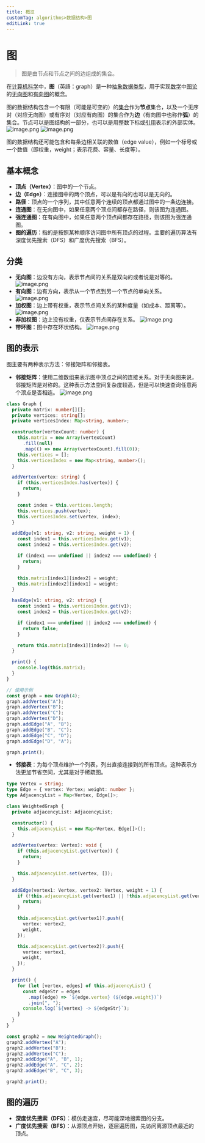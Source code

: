 ```yaml
---
title: 概览
customTag: algorithms>数据结构>图
editLink: true
---
```


# 图

> 图是由节点和节点之间的边组成的集合。

在[计算机科学](https://zh.wikipedia.org/wiki/%E8%AE%A1%E7%AE%97%E6%9C%BA%E7%A7%91%E5%AD%A6)中，**图**（英語：graph）是一种[抽象数据类型](https://zh.wikipedia.org/wiki/%E6%8A%BD%E8%B1%A1%E6%95%B8%E6%93%9A%E9%A1%9E%E5%9E%8B "抽象數據類型")，用于实现[数学](https://zh.wikipedia.org/wiki/%E6%95%B0%E5%AD%A6 "数学")中[图论](https://zh.wikipedia.org/wiki/%E5%9B%BE%E8%AE%BA "图论")的[无向图](<https://zh.wikipedia.org/wiki/%E5%9B%BE_(%E6%95%B0%E5%AD%A6)> "图 (数学)")和[有向图](https://zh.wikipedia.org/wiki/%E6%9C%89%E5%90%91%E5%9B%BE "有向图")的概念。

图的数据结构包含一个有限（可能是可变的）的[集合](<https://zh.wikipedia.org/wiki/%E9%9B%86%E5%90%88_(%E8%AE%A1%E7%AE%97%E6%9C%BA%E7%A7%91%E5%AD%A6)> "集合 (计算机科学)")作为**节点**集合，以及一个无序对（对应无向图）或有序对（对应有向图）的集合作为**边**（有向图中也称作**弧**）的集合。节点可以是图结构的一部分，也可以是用整数下标或[引用](<https://zh.wikipedia.org/wiki/%E5%BC%95%E7%94%A8_(%E7%A8%8B%E5%BA%8F%E8%AE%BE%E8%AE%A1)> "引用 (程序设计)")表示的外部实体。
![image.png](https://raw.githubusercontent.com/hua-bang/assert-store/master/20240327081426.png)
![image.png](https://raw.githubusercontent.com/hua-bang/assert-store/master/20240327081440.png)

图的数据结构还可能包含和每条边相关联的数值（edge value），例如一个标号或一个数值（即权重，weight；表示花费、容量、长度等）。

## 基本概念

- **顶点（Vertex）**：图中的一个节点。
- **边（Edge）**：连接图中的两个顶点，可以是有向的也可以是无向的。
- **路径**：顶点的一个序列，其中任意两个连续的顶点都通过图中的一条边连接。
- **连通图**：在无向图中，如果任意两个顶点间都存在路径，则该图为连通图。
- **强连通图**：在有向图中，如果任意两个顶点间都存在路径，则该图为强连通图。
- **图的遍历**：指的是按照某种顺序访问图中所有顶点的过程。主要的遍历算法有深度优先搜索（DFS）和广度优先搜索（BFS）。

## 分类

- **无向图**：边没有方向，表示节点间的关系是双向的或者说是对等的。
  ![image.png](https://raw.githubusercontent.com/hua-bang/assert-store/master/20240327081851.png)
- **有向图**：边有方向，表示从一个节点到另一个节点的单向关系。
  ![image.png](https://raw.githubusercontent.com/hua-bang/assert-store/master/20240327081858.png)
- **加权图**：边上带有权重，表示节点间关系的某种度量（如成本、距离等）。
  ![image.png](https://raw.githubusercontent.com/hua-bang/assert-store/master/20240327082214.png)
- **非加权图**：边上没有权重，仅表示节点间存在关系。
  ![image.png](https://raw.githubusercontent.com/hua-bang/assert-store/master/20240327082120.png)
- **带环图**：图中存在环状结构。
  ![image.png](https://raw.githubusercontent.com/hua-bang/assert-store/master/20240327082032.png)

## 图的表示

图主要有两种表示方法：邻接矩阵和邻接表。

- **邻接矩阵**：使用二维数组来表示图中顶点之间的连接关系。对于无向图来说，邻接矩阵是对称的。这种表示方法空间复杂度较高，但是可以快速查询任意两个顶点是否相连。
  ![image.png](https://raw.githubusercontent.com/hua-bang/assert-store/master/20240329071050.png)

```ts
class Graph {
  private matrix: number[][];
  private vertices: string[];
  private verticesIndex: Map<string, number>;

  constructor(vertexCount: number) {
    this.matrix = new Array(vertexCount)
      .fill(null)
      .map(() => new Array(vertexCount).fill(0));
    this.vertices = [];
    this.verticesIndex = new Map<string, number>();
  }

  addVertex(vertex: string) {
    if (this.verticesIndex.has(vertex)) {
      return;
    }

    const index = this.vertices.length;
    this.vertices.push(vertex);
    this.verticesIndex.set(vertex, index);
  }

  addEdge(v1: string, v2: string, weight = 1) {
    const index1 = this.verticesIndex.get(v1);
    const index2 = this.verticesIndex.get(v2);

    if (index1 === undefined || index2 === undefined) {
      return;
    }

    this.matrix[index1][index2] = weight;
    this.matrix[index2][index1] = weight;
  }

  hasEdge(v1: string, v2: string) {
    const index1 = this.verticesIndex.get(v1);
    const index2 = this.verticesIndex.get(v2);

    if (index1 === undefined || index2 === undefined) {
      return false;
    }

    return this.matrix[index1][index2] !== 0;
  }

  print() {
    console.log(this.matrix);
  }
}

// 使用示例
const graph = new Graph(4);
graph.addVertex("A");
graph.addVertex("B");
graph.addVertex("C");
graph.addVertex("D");
graph.addEdge("A", "B");
graph.addEdge("B", "C");
graph.addEdge("C", "D");
graph.addEdge("D", "A");

graph.print();
```

- **邻接表**：为每个顶点维护一个列表，列出直接连接到的所有顶点。这种表示方法更加节省空间，尤其是对于稀疏图。

```ts
type Vertex = string;
type Edge = { vertex: Vertex; weight: number };
type AdjacencyList = Map<Vertex, Edge[]>;

class WeightedGraph {
  private adjacencyList: AdjacencyList;

  constructor() {
    this.adjacencyList = new Map<Vertex, Edge[]>();
  }

  addVertex(vertex: Vertex): void {
    if (this.adjacencyList.get(vertex)) {
      return;
    }

    this.adjacencyList.set(vertex, []);
  }

  addEdge(vertex1: Vertex, vertex2: Vertex, weight = 1) {
    if (!this.adjacencyList.get(vertex1) || !this.adjacencyList.get(vertex2)) {
      return;
    }

    this.adjacencyList.get(vertex1)?.push({
      vertex: vertex2,
      weight,
    });

    this.adjacencyList.get(vertex2)?.push({
      vertex: vertex1,
      weight,
    });
  }

  print() {
    for (let [vertex, edges] of this.adjacencyList) {
      const edgeStr = edges
        .map((edge) => `${edge.vertex} (${edge.weight})`)
        .join(", ");
      console.log(`${vertex} -> ${edgeStr}`);
    }
  }
}

const graph2 = new WeightedGraph();
graph2.addVertex("A");
graph2.addVertex("B");
graph2.addVertex("C");
graph2.addEdge("A", "B", 1);
graph2.addEdge("A", "C", 2);
graph2.addEdge("B", "C", 3);

graph2.print();
```

## 图的遍历

- **深度优先搜索（DFS）**：模仿走迷宫，尽可能深地搜索图的分支。
- **广度优先搜索（BFS）**：从源顶点开始，逐层遍历图，先访问离源顶点最近的顶点。
